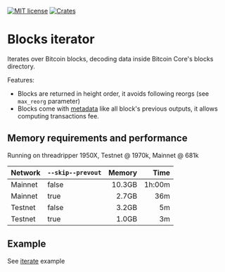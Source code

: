 [![MIT license](https://img.shields.io/github/license/RCasatta/blocks_iterator)](https://github.com/RCasatta/blocks_iterator/blob/master/LICENSE)
[![Crates](https://img.shields.io/crates/v/blocks_iterator.svg)](https://crates.io/crates/blocks_iterator)

# Blocks iterator

Iterates over Bitcoin blocks, decoding data inside Bitcoin Core's blocks directory.

Features:
* Blocks are returned in height order, it avoids following reorgs (see `max_reorg` parameter)
* Blocks come with [metadata](https://docs.rs/blocks_iterator/0.1.0/blocks_iterator/struct.BlockExtra.html) like all block's previous outputs, it allows computing transactions fee.

## Memory requirements and performance

Running on threadripper 1950X, Testnet @ 1970k, Mainnet @ 681k

| Network | `--skip--prevout` | Memory | Time   |
|---------|-------------------|-------:|-------:|
| Mainnet | false             | 10.3GB | 1h:00m |
| Mainnet | true              |  2.7GB |    36m |
| Testnet | false             |  3.2GB |     5m |
| Testnet | true              |  1.0GB |     3m |

## Example

See [iterate](examples/iterate.rs) example